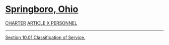 [Springboro, Ohio](indexee20.html)
==================================

[CHARTER](1289a412.html) [ARTICLE X PERSONNEL](1467a412.html)

* * * * *

[Section 10.01 Classification of Service.](1469a412.html)

